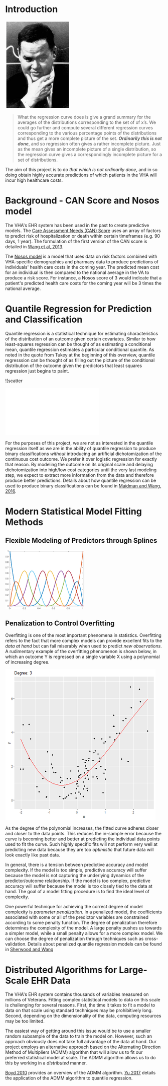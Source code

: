 # Introduction


![John Tukey](./images/john-tukey.png)

>What the regression curve does is give a grand summary for the
averages of the distributions corresponding to the set of of x’s.
We could go further and compute several different regression
curves corresponding to the various percentage points of the
distributions and thus get a more complete picture of the set.
***Ordinarily this is not done***, and so regression often gives a rather
incomplete picture. Just as the mean gives an incomplete picture
of a single distribution, so the regression curve gives a
correspondingly incomplete picture for a set of distributions.

The aim of this project is to do *that which is not ordinarily done*, and in so doing obtain highly accurate predictions of which patients in the VHA will incur high healthcare costs. 


# Background - CAN Score and Nosos model

The VHA's EHR system has been used in the past to create predictive models. The [Care Assessment Needs (CAN) Score](https://www.va.gov/HEALTHCAREEXCELLENCE/about/organization/examples/care-assessment-needs.asp) uses an array of factors to predict risk of hospitalization or death within certain timeframes (e.g. 90 days, 1 year). The formulation of the first version of the CAN score is detailed in [Wang et al, 2013](https://github.ec.va.gov/ECSO/semiparametric/blob/master/references/wang2013.pdf).

The [Nosos model](https://www.herc.research.va.gov/include/page.asp?id=risk-adjustment) is a model that uses data on risk factors combined with VHA-specific demographics and pharmacy data to produce predictions of individuals' health care costs in the coming year. The predicted mean cost for an individual is then compared to the national average in the VA to produce a risk score. For instance, a Nosos score of 3 would indicate that a patient's predicted health care costs for the coming year will be 3 times the national average. 

# Quantile Regression for Prediction and Classification

Quantile regression is a statistical technique for estimating characteristics of the distribution of an outcome given certain covariates. Similar to how least-squares regression can be thought of as estimating a conditional mean, quantile regression estimates a particular conditional quantile. As noted in the quote from Tukey at the beginning of this overview, quantile regresssion can be thought of as filling out the picture of the conditional distribution of the outcome given the predictors that least squares regression just begins to paint.

![scatter

![scatter_twofits](./images/quant_scatter_twofits.pdf)

For the purposes of this project, we are not as interested in the quantile regression itself as we are in the ability of quantile regression to produce binary classifications *without* introducing an artificial dichotomization of the continuous cost outcome. We prefer it over logistic regression for exactly that reason. By modeling the outcome on its original scale and delaying dichotomization into high/low cost categories until the very last modeling step, we expect to extract more information from the data and therefore produce better predictions. Details about how quantile regression can be used to produce binary classifications can be found in [Maidman and Wang, 2016](https://github.ec.va.gov/ECSO/semiparametric/blob/master/references/Maidman_Wang_2016.pdf).

# Modern Statistical Model Fitting Methods

## Flexible Modeling of Predictors through Splines


<img src="./images/bspline.png" width="250">


## Penalization to Control Overfitting
Overfitting is one of the most important phenomena in statistics. Overfitting refers to the fact that more complex models can provide excellent fits to the *data at hand* but can fail miserably when used to predict *new observations*. A rudimentary example of the overfitting phenomenon is shown below, in which an outcome Y is regressed on a single variable X using a polynomial of increasing degree.


![overfitting](./images/overfitting.gif)

As the degree of the polynomial increases, the fitted curve adheres closer and closer to the data points. This reduces the in-sample error because the curve is becoming better and better at predicting the individual data points used to fit the curve. Such highly specific fits will not perform very well at predicting new data because they are too *optimistic* that future data will look exactly like past data.

In general, there is a tension between predictive accuracy and model complexity. If the model is too simple, predictive accuracy will suffer because the model is not capturing the underlying dynamics of the predictor/outcome relationship. If the model is too complex, predictive accuracy will suffer because the model is too closely tied to the data at hand. The goal of a model fitting procedure is to find the ideal level of complexity.

One powerful technique for achieving the correct degree of model complexity is *parameter penalization*. In a penalized model, the coefficients associated with some or all of the predictor variables are constrained according to some penalty function. The degree of penalization therefore determines the complexity of the model. A large penalty pushes us towards a simpler model, while a small penalty allows for a more complex model. We can choose the degree of penalization through techniques such as cross-validation. Details about penalized quantile regression models can be found in [Sherwood and Wang](https://github.ec.va.gov/ECSO/semiparametric/blob/master/references/Sherwood_Wang_2016.pdf)

# Distributed Algorithms for Large-Scale EHR Data

 The VHA's EHR system contains thousands of variables measured on millions of Veterans. Fitting complex statistical models to data on this scale is challenging for several reasons. First, the time it takes to fit a model to data on that scale using standard techniques may be prohibitively long. Second, depending on the dimensionality of the data, computing resources may be too limited. 

The easiest way of getting around this issue would be to use a smaller random subsample of the data to train the model on. However, such an approach obviously does not take full advantage of the data at hand. Our project employs an alternative approach based on the Alternating Direction Method of Multipliers (ADMM) algorithm that will allow us to fit our preferred statistical model at scale. The ADMM algorithm allows us to do this by working in a *distributed* manner.

[Boyd 2010](https://github.ec.va.gov/ECSO/semiparametric/blob/master/references/Boyd_2010.pdf) provides an overview of the ADMM algorithm. [Yu 2017](https://github.ec.va.gov/ECSO/semiparametric/blob/master/references/Yu_2017.pdf) details the application of the ADMM algorithm to quantile regression.
